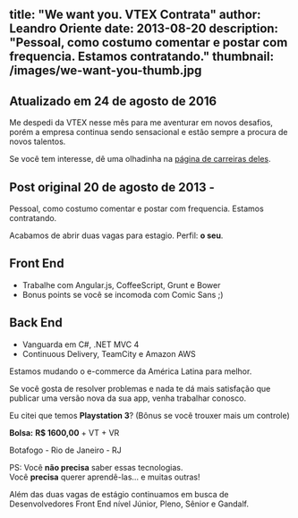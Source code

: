 title:  "We want you. VTEX Contrata"
author: Leandro Oriente
date: 2013-08-20
description: "Pessoal, como costumo comentar e postar com frequencia. Estamos contratando."
thumbnail: /images/we-want-you-thumb.jpg
---

## Atualizado em 24 de agosto de 2016

Me despedi da VTEX nesse mês para me aventurar em novos desafios, porém a empresa continua sendo sensacional e estão sempre a procura de novos talentos.

Se você tem interesse, dê uma olhadinha na [página de carreiras deles](http://lab.vtex.com/careers/).

## Post original 20 de agosto de 2013 -

Pessoal, como costumo comentar e postar com frequencia. Estamos contratando.

Acabamos de abrir duas vagas para estagio. Perfil: **o seu**.


## Front End
* Trabalhe com Angular.js, CoffeeScript, Grunt e Bower
* Bonus points se você se incomoda com Comic Sans ;)

## Back End
* Vanguarda em C#, .NET MVC 4
* Continuous Delivery, TeamCity e Amazon AWS


Estamos mudando o   e-commerce da América Latina para melhor.

Se você gosta de resolver problemas e nada te dá mais satisfação que publicar uma versão nova da sua app, venha trabalhar conosco.

Eu citei que temos **Playstation 3**? (Bônus se você trouxer mais um controle)

**Bolsa:**
**R$ 1600,00** + VT + VR

Botafogo - Rio de Janeiro - RJ

PS: Você **não precisa** saber essas tecnologias. <br />
Você **precisa** querer aprendê-las… e muitas outras!

Além das duas vagas de estágio continuamos em busca de Desenvolvedores Front End nível Júnior, Pleno, Sênior e Gandalf.
